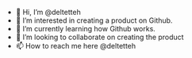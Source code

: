 - 👋 Hi, I’m @deltetteh
- 👀 I’m interested in creating a product on Github. 
- 🌱 I’m currently learning how Github works. 
- 💞️ I’m looking to collaborate on creating the product
- 📫 How to reach me here @deltetteh

<!---
deltetteh/deltetteh is a ✨ special ✨ repository because its `README.md` (this file) appears on your GitHub profile.
You can click the Preview link to take a look at your changes.
--->
